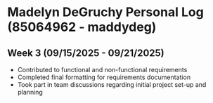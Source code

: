 # Madelyn DeGruchy Personal Log (85064962 - maddydeg)

## Week 3 (09/15/2025 - 09/21/2025)
- Contributed to functional and non-functional requirements
- Completed final formatting for requirements documentation
- Took part in team discussions regarding initial project set-up and planning

